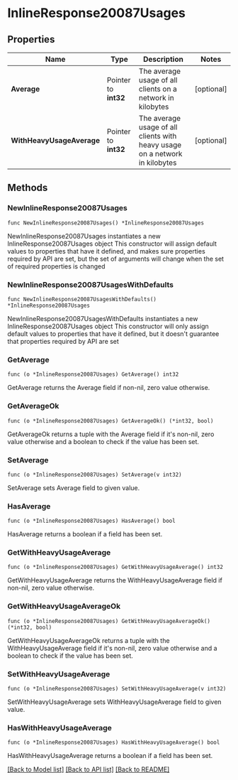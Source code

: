 # InlineResponse20087Usages

## Properties

Name | Type | Description | Notes
------------ | ------------- | ------------- | -------------
**Average** | Pointer to **int32** | The average usage of all clients on a network in kilobytes | [optional] 
**WithHeavyUsageAverage** | Pointer to **int32** | The average usage of all clients with heavy usage on a network in kilobytes | [optional] 

## Methods

### NewInlineResponse20087Usages

`func NewInlineResponse20087Usages() *InlineResponse20087Usages`

NewInlineResponse20087Usages instantiates a new InlineResponse20087Usages object
This constructor will assign default values to properties that have it defined,
and makes sure properties required by API are set, but the set of arguments
will change when the set of required properties is changed

### NewInlineResponse20087UsagesWithDefaults

`func NewInlineResponse20087UsagesWithDefaults() *InlineResponse20087Usages`

NewInlineResponse20087UsagesWithDefaults instantiates a new InlineResponse20087Usages object
This constructor will only assign default values to properties that have it defined,
but it doesn't guarantee that properties required by API are set

### GetAverage

`func (o *InlineResponse20087Usages) GetAverage() int32`

GetAverage returns the Average field if non-nil, zero value otherwise.

### GetAverageOk

`func (o *InlineResponse20087Usages) GetAverageOk() (*int32, bool)`

GetAverageOk returns a tuple with the Average field if it's non-nil, zero value otherwise
and a boolean to check if the value has been set.

### SetAverage

`func (o *InlineResponse20087Usages) SetAverage(v int32)`

SetAverage sets Average field to given value.

### HasAverage

`func (o *InlineResponse20087Usages) HasAverage() bool`

HasAverage returns a boolean if a field has been set.

### GetWithHeavyUsageAverage

`func (o *InlineResponse20087Usages) GetWithHeavyUsageAverage() int32`

GetWithHeavyUsageAverage returns the WithHeavyUsageAverage field if non-nil, zero value otherwise.

### GetWithHeavyUsageAverageOk

`func (o *InlineResponse20087Usages) GetWithHeavyUsageAverageOk() (*int32, bool)`

GetWithHeavyUsageAverageOk returns a tuple with the WithHeavyUsageAverage field if it's non-nil, zero value otherwise
and a boolean to check if the value has been set.

### SetWithHeavyUsageAverage

`func (o *InlineResponse20087Usages) SetWithHeavyUsageAverage(v int32)`

SetWithHeavyUsageAverage sets WithHeavyUsageAverage field to given value.

### HasWithHeavyUsageAverage

`func (o *InlineResponse20087Usages) HasWithHeavyUsageAverage() bool`

HasWithHeavyUsageAverage returns a boolean if a field has been set.


[[Back to Model list]](../README.md#documentation-for-models) [[Back to API list]](../README.md#documentation-for-api-endpoints) [[Back to README]](../README.md)


